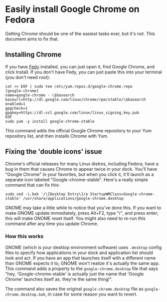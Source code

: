 # Easily install Google Chrome on Fedora

Getting Chrome should be one of the easiest tasks ever, but it's not. This document aims to fix that.

## Installing Chrome

If you have [Fedy](https://satya164.github.io/fedy/) installed, you can just open it, find Google Chrome, and click Install. If you don't have Fedy, you can just paste this into your terminal (you don't need root):

```
cat << EOF | sudo tee /etc/yum.repos.d/google-chrome.repo
[google-chrome]
name=google-chrome - \$basearch
baseurl=http://dl.google.com/linux/chrome/rpm/stable/\$basearch
enabled=1
gpgcheck=1
gpgkey=https://dl-ssl.google.com/linux/linux_signing_key.pub
EOF
sudo yum -y install google-chrome-stable
```

This command adds the official Google Chrome repository to your Yum repository list, and then installs Chrome with Yum.

## Fixing the 'double icons' issue

Chrome's official releases for many Linux distros, including Fedora, have a bug in them that causes Chrome to appear twice in your dock. You'll have "Google Chrome" in your favorites, but when you click it, it'll launch as a separate icon labeled "Google-chrome-stable". Here's a really simple command that can fix this:

```
sudo sed -i.bak '/\[Desktop Entry\]/a StartupWMClass=Google-chrome-stable' /usr/share/applications/google-chrome.desktop
```

GNOME may take a little while to notice that you've done this. If you want to make GNOME update immediately, press Alt+F2, type "r", and press enter; this will make GNOME reset itself. You might also need to re-run this command after any time you update Chrome.

### How this works

GNOME (which is your desktop environment software) uses `.desktop` config files to specify how applications in your dock and application list should look and act. If you have an app that launches itself with a different name than GNOME expects it to, GNOME won't realize it's actually the same app. This command adds a property to the `google-chrome.desktop` file that says "hey, 'Google-chrome-stable' is actually just the name that 'Google Chrome' launches itself as. they're the same thing!".

The command also saves the original `google-chrome.desktop` file as `google-chrome.desktop.bak`, in case for some reason you want to revert.

